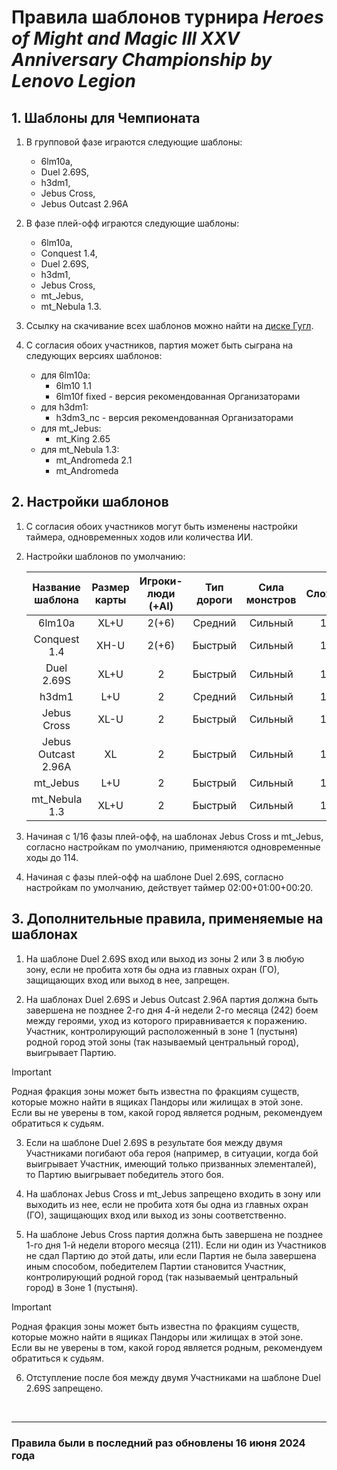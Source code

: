 # Правила шаблонов турнира *Heroes of Might and Magic III XXV Anniversary Championship by Lenovo Legion*

## 1. Шаблоны для Чемпионата

1. В групповой фазе играются следующие шаблоны:

    - 6lm10a,
    - Duel 2.69S,
    - h3dm1,
    - Jebus Cross,
    - Jebus Outcast 2.96A

2. В фазе плей-офф играются следующие шаблоны:

    - 6lm10a,
    - Conquest 1.4,
    - Duel 2.69S,
    - h3dm1,
    - Jebus Cross,
    - mt_Jebus,
    - mt_Nebula 1.3.

3. Cсылку на скачивание всех шаблонов можно найти на [диске Гугл](https://drive.google.com/drive/folders/15jK89Q5ptZBc1w8-rAItX8zrpImn2Dk8?usp=sharing).

4. С согласия обоих участников, партия может быть сыграна на следующих версиях шаблонов:

    - для 6lm10a:
      - 6lm10 1.1
      - 6lm10f fixed - версия рекомендованная Организаторами
    - для h3dm1:
      - h3dm3_nc - версия рекомендованная Организаторами
    - для mt_Jebus:
      - mt_King 2.65
    - для mt_Nebula 1.3:
      - mt_Andromeda 2.1
      - mt_Andromeda

## 2. Настройки шаблонов

1. С согласия обоих участников могут быть изменены настройки таймера, одновременных ходов или количества ИИ.

2. Настройки шаблонов по умолчанию:

    |  Название шаблона   | Размер карты | Игроки-люди (+AI) | Тип дороги | Сила монстров | Сложность |      Таймер       | Одновременные ходы |
    |:-------------------:|:------------:|:-----------------:|:----------:|:-------------:|:---------:|:-----------------:|:------------------:|
    |       6lm10a        |     XL+U     |        2(+6)      |  Средний   |    Сильный    |    160%   | 18:00+07:00+01:15 |        121         |
    |      Conquest 1.4   |     XH-U     |        2(+6)      |  Быстрый   |    Сильный    |    130%   | 20:00+08:00+01:15 |        123         |
    |     Duel 2.69S      |     XL+U     |          2        |  Быстрый   |    Сильный    |    160%   | 02:00+01:15+00:20 |        127         |
    |        h3dm1        |     L+U      |          2        |  Средний   |    Сильный    |    160%   | 20:00+07:00+01:15 |        115         |
    |     Jebus Cross     |     XL-U     |          2        |  Быстрый   |    Сильный    |    160%   | 14:00+07:00+01:30 |        116         |
    | Jebus Outcast 2.96A |      XL      |          2        |  Быстрый   |    Сильный    |    160%   | 02:00+01:15+00:20 |        131         |
    |      mt_Jebus       |     L+U      |          2        |  Быстрый   |    Сильный    |    160%   | 14:00+07:00+01:30 |        116         |
    |    mt_Nebula 1.3    |     XL+U     |          2        |  Быстрый   |    Сильный    |    160%   | 20:00+08:00+01:15 |        121         |

3. Начиная с 1/16 фазы плей-офф, на шаблонах Jebus Cross и mt_Jebus, согласно настройкам по умолчанию, применяются одновременные ходы до 114.

4. Начиная с фазы плей-офф на шаблоне Duel 2.69S, согласно настройкам по умолчанию, действует таймер 02:00+01:00+00:20.

## 3. Дополнительные правила, применяемые на шаблонах

1. На шаблоне Duel 2.69S вход или выход из зоны 2 или 3 в любую зону, если не пробита хотя бы одна из главных охран (ГО), защищающих вход или выход в нее, запрещен.

2. На шаблонах Duel 2.69S и Jebus Outcast 2.96A партия должна быть завершена не позднее 2-го дня 4-й недели 2-го месяца (242) боем между героями, уход из которого приравнивается к поражению. Участник, контролирующий расположенный в зоне 1 (пустыня) родной город этой зоны (так называемый центральный город), выигрывает Партию.

> [!IMPORTANT]
> Родная фракция зоны может быть известна по фракциям существ, которые можно найти в ящиках Пандоры или жилищах в этой зоне.\
> Если вы не уверены в том, какой город является родным, рекомендуем обратиться к судьям.

3. Если на шаблоне Duel 2.69S в результате боя между двумя Участниками погибают оба героя (например, в ситуации, когда бой выигрывает Участник, имеющий только призванных элементалей), то Партию выигрывает победитель этого боя.

4. На шаблонах Jebus Cross и mt_Jebus запрещено входить в зону или выходить из нее, если не пробита хотя бы одна из главных охран (ГО), защищающих вход или выход из зоны соответственно.

5. На шаблоне Jebus Cross партия должна быть завершена не позднее 1-го дня 1-й недели второго месяца (211). 
Если ни один из Участников не сдал Партию до этой даты, или если Партия не была завершена иным способом, победителем Партии становится Участник, контролирующий родной город (так называемый центральный город) в Зоне 1 (пустыня).

> [!IMPORTANT]
> Родная фракция зоны может быть известна по фракциям существ, которые можно найти в ящиках Пандоры или жилищах в этой зоне.\
> Если вы не уверены в том, какой город является родным, рекомендуем обратиться к судьям.

6. Отступление после боя между двумя Участниками на шаблоне Duel 2.69S запрещено.

<br/>
<hr>

### Правила были в последний раз обновлены 16 июня 2024 года
